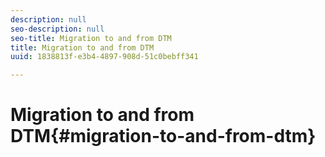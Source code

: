 ```yaml
---
description: null
seo-description: null
seo-title: Migration to and from DTM
title: Migration to and from DTM
uuid: 1838813f-e3b4-4897-908d-51c0bebff341

---
```


# Migration to and from DTM{#migration-to-and-from-dtm}

